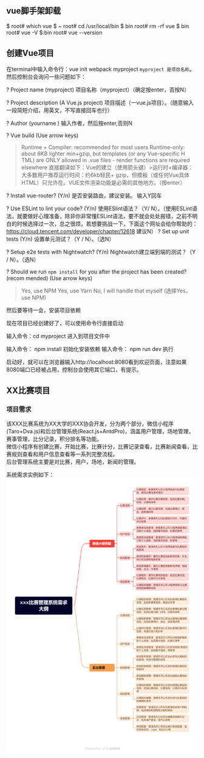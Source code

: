 ## vue脚手架卸载
$ root# which vue
$ ~ root# cd /usr/local/bin
$ bin root# rm -rf vue
$ bin root# vue -V
$:bin root# vue --version


## 创建Vue项目

在terminal中输入命令行：vue init webpack myproject `myproject 是项目名称`。然后控制台会询问一些问题如下：

? Project name (myproject)  项目名称（myproject）（确定按enter，否按N） 

? Project description (A Vue.js project)
项目描述（一vue.js项目）。（随意输入一段简短介绍，用英文，不写直接回车也行）

? Author (yourname <youremail>)
输入作者，然后按enter,否则N

? Vue build (Use arrow keys)
> Runtime + Compiler: recommended for most users
  Runtime-only: about 6KB lighter min+gzip, but templates (or any Vue-specific H
TML) are ONLY allowed in .vue files - render functions are required elsewhere
直接翻译如下：Vue的建立（使用箭头键）>运行时+编译器：大多数用户推荐运行时间：约6kb轻民+ gzip，但模板（或任何Vue具体HTML）只允许在。VUE文件渲染功能是必需的其他地方。（按enter） 

? Install vue-router? (Y/n)
是否安装路由，建议安装。 输入Y回车

? Use ESLint to lint your code? (Y/n)
使用ESlint语法？（Y/ N）。（使用ESLint语法，就要做好心理准备，除非你非常懂ESLint语法，要不就会处处报错，之前不明白的时候选择过一次，总之很烦，若想要挑战一下，下面这个网址会给你帮助的：https://cloud.tencent.com/developer/chapter/12618        建议N） 
? Set up unit tests (Y/n) 设置单元测试？（Y / N）。（选N）

? Setup e2e tests with Nightwatch? (Y/n)
Nightwatch建立端到端的测试？（Y / N）。（选N）

? Should we run `npm install` for you after the project has been created? (recom
mended) (Use arrow keys)
> Yes, use NPM
  Yes, use Yarn
  No, I will handle that myself
(选择Yes，use NPM)

然后要等待一会，安装项目依赖


现在项目已经创建好了，可以使用命令行直接启动

输入命令：cd myproject  进入到项目文件中

输入命令： npm install  初始化安装依赖
       输入命令： npm run dev  执行

启动好，就可以在浏览器输入http://localhost:8080看到欢迎页面，注意如果8080端口已经被占用，控制台会使用其它端口，有提示。



## XX比赛项目

### 项⽬需求
该XXX⽐赛系统为XX⼤学的XXX协会开发，分为两个部分，微信⼩程序(Taro+Dva.js)和后台管理系统(React.js+AntdPro)，涵盖⽤户管理，场地管理，赛事管理，⽐分记录，积分排名等功能。  
微信⼩程序有创建⽐赛，开始⽐赛，⽐赛计分，⽐赛记录查看，⽐赛新闻查看，⽐赛规则查看和⽤户信息查看等⼀系列完整流程。  
后台管理系统主要是对⽐赛，⽤户，场地，新闻的管理。

系统需求实例如下：
   ![image](https://github.com/heqikun85/Code_Note/raw/main/image/20240128102541.png)

